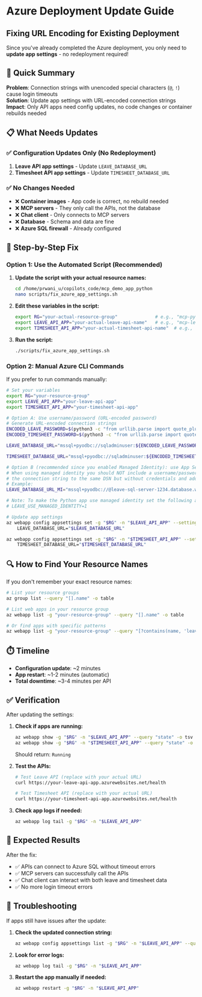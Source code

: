 # Azure Deployment Update Guide
## Fixing URL Encoding for Existing Deployment

Since you've already completed the Azure deployment, you only need to **update app settings** - no redeployment required!

## 🎯 **Quick Summary**
**Problem**: Connection strings with unencoded special characters (`@`, `!`) cause login timeouts  
**Solution**: Update app settings with URL-encoded connection strings  
**Impact**: Only API apps need config updates, no code changes or container rebuilds needed  

## 📋 **What Needs Updates**

### ✅ **Configuration Updates Only (No Redeployment)**
1. **Leave API app settings** - Update `LEAVE_DATABASE_URL`
2. **Timesheet API app settings** - Update `TIMESHEET_DATABASE_URL`

### ✅ **No Changes Needed**
- ❌ **Container images** - App code is correct, no rebuild needed
- ❌ **MCP servers** - They only call the APIs, not the database
- ❌ **Chat client** - Only connects to MCP servers
- ❌ **Database** - Schema and data are fine
- ❌ **Azure SQL firewall** - Already configured

## 🔧 **Step-by-Step Fix**

### **Option 1: Use the Automated Script (Recommended)**

1. **Update the script with your actual resource names:**
   ```bash
   cd /home/prwani_u/copilots_code/mcp_demo_app_python
   nano scripts/fix_azure_app_settings.sh
   ```

2. **Edit these variables in the script:**
   ```bash
   export RG="your-actual-resource-group"              # e.g., "mcp-python-demo-rg-1234"
   export LEAVE_API_APP="your-actual-leave-api-name"   # e.g., "mcp-leave-api-1234"
   export TIMESHEET_API_APP="your-actual-timesheet-api-name"  # e.g., "mcp-timesheet-api-1234"
   ```

3. **Run the script:**
   ```bash
   ./scripts/fix_azure_app_settings.sh
   ```

### **Option 2: Manual Azure CLI Commands**

If you prefer to run commands manually:

```bash
# Set your variables
export RG="your-resource-group"
export LEAVE_API_APP="your-leave-api-app"
export TIMESHEET_API_APP="your-timesheet-api-app"

# Option A: Use username/password (URL-encoded password)
# Generate URL-encoded connection strings
ENCODED_LEAVE_PASSWORD=$(python3 -c "from urllib.parse import quote_plus; print(quote_plus('CHANGE_ME_str0ngP@ss!'))")
ENCODED_TIMESHEET_PASSWORD=$(python3 -c "from urllib.parse import quote_plus; print(quote_plus('CHANGE_ME_str0ngP@ss!'))")

LEAVE_DATABASE_URL="mssql+pyodbc://sqladminuser:${ENCODED_LEAVE_PASSWORD}@leave-sql-server-1234.database.windows.net:1433/leave_db?driver=ODBC+Driver+18+for+SQL+Server&Encrypt=yes&TrustServerCertificate=no&LoginTimeout=30"

TIMESHEET_DATABASE_URL="mssql+pyodbc://sqladminuser:${ENCODED_TIMESHEET_PASSWORD}@timesheet-sql-server-1234.database.windows.net:1433/timesheet_db?driver=ODBC+Driver+18+for+SQL+Server&Encrypt=yes&TrustServerCertificate=no&LoginTimeout=30"

# Option B (recommended since you enabled Managed Identity): use App Service Managed Identity
# When using managed identity you should NOT include a username/password in the URL. Instead set
# the connection string to the same DSN but without credentials and add the Authentication parameter.
# Example:
LEAVE_DATABASE_URL_MI="mssql+pyodbc://@leave-sql-server-1234.database.windows.net:1433/leave_db?driver=ODBC+Driver+18+for+SQL+Server&Encrypt=yes&TrustServerCertificate=no&LoginTimeout=30&Authentication=ActiveDirectoryMsi"

# Note: To make the Python app use managed identity set the following app setting as well:
# LEAVE_USE_MANAGED_IDENTITY=1

# Update app settings
az webapp config appsettings set -g "$RG" -n "$LEAVE_API_APP" --settings \
    LEAVE_DATABASE_URL="$LEAVE_DATABASE_URL"

az webapp config appsettings set -g "$RG" -n "$TIMESHEET_API_APP" --settings \
    TIMESHEET_DATABASE_URL="$TIMESHEET_DATABASE_URL"
```

## 🔍 **How to Find Your Resource Names**

If you don't remember your exact resource names:

```bash
# List your resource groups
az group list --query "[].name" -o table

# List web apps in your resource group
az webapp list -g "your-resource-group" --query "[].name" -o table

# Or find apps with specific patterns
az webapp list -g "your-resource-group" --query "[?contains(name, 'leave') || contains(name, 'timesheet')].{Name:name, ResourceGroup:resourceGroup}" -o table
```

## ⏱️ **Timeline**
- **Configuration update**: ~2 minutes
- **App restart**: ~1-2 minutes (automatic)
- **Total downtime**: ~3-4 minutes per API

## ✅ **Verification**

After updating the settings:

1. **Check if apps are running:**
   ```bash
   az webapp show -g "$RG" -n "$LEAVE_API_APP" --query "state" -o tsv
   az webapp show -g "$RG" -n "$TIMESHEET_API_APP" --query "state" -o tsv
   ```
   Should return: `Running`

2. **Test the APIs:**
   ```bash
   # Test Leave API (replace with your actual URL)
   curl https://your-leave-api-app.azurewebsites.net/health

   # Test Timesheet API (replace with your actual URL)  
   curl https://your-timesheet-api-app.azurewebsites.net/health
   ```

3. **Check app logs if needed:**
   ```bash
   az webapp log tail -g "$RG" -n "$LEAVE_API_APP"
   ```

## 🎯 **Expected Results**

After the fix:
- ✅ APIs can connect to Azure SQL without timeout errors
- ✅ MCP servers can successfully call the APIs
- ✅ Chat client can interact with both leave and timesheet data
- ✅ No more login timeout errors

## 🚨 **Troubleshooting**

If apps still have issues after the update:

1. **Check the updated connection string:**
   ```bash
   az webapp config appsettings list -g "$RG" -n "$LEAVE_API_APP" --query "[?name=='LEAVE_DATABASE_URL'].value" -o tsv
   ```

2. **Look for error logs:**
   ```bash
   az webapp log tail -g "$RG" -n "$LEAVE_API_APP"
   ```

3. **Restart the app manually if needed:**
   ```bash
   az webapp restart -g "$RG" -n "$LEAVE_API_APP"
   ```
